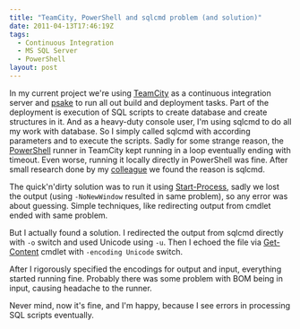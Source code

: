 ```yaml
---
title: "TeamCity, PowerShell and sqlcmd problem (and solution)"
date: 2011-04-13T17:46:19Z
tags:
  - Continuous Integration
  - MS SQL Server
  - PowerShell
layout: post
---
```

In my current project we're using [TeamCity][1] as a continuous integration server and [psake][2] to run all out build and deployment tasks. Part of the deployment is execution of SQL scripts to create database and create structures in it. And as a heavy-duty console user, I'm using sqlcmd to do all my work with database. So I simply called sqlcmd with according parameters and to execute the scripts. Sadly for some strange reason, the [PowerShell][3] runner in TeamCity kept running in a loop eventually ending with timeout. Even worse, running it locally directly in PowerShell was fine. After small research done by my [colleague][4] we found the reason is sqlcmd.

The quick'n'dirty solution was to run it using [Start-Process][5], sadly we lost the output (using `-NoNewWindow` resulted in same problem), so any error was about guessing. Simple techniques, like redirecting output from cmdlet ended with same problem.

But I actually found a solution. I redirected the output from sqlcmd directly with `-o` switch and used Unicode using `-u`. Then I echoed the file via [Get-Content][6] cmdlet with `-encoding Unicode` switch.

After I rigorously specified the encodings for output and input, everything started running fine. Probably there was some problem with BOM being in input, causing headache to the runner.

Never mind, now it's fine, and I'm happy, because I see errors in processing SQL scripts eventually.

[1]: http://www.jetbrains.com/teamcity/
[2]: https://github.com/JamesKovacs/psake
[3]: http://technet.microsoft.com/en-us/library/bb978526.aspx
[4]: http://rarous.net
[5]: http://technet.microsoft.com/en-us/library/dd347667.aspx
[6]: http://technet.microsoft.com/en-us/library/dd347719.aspx